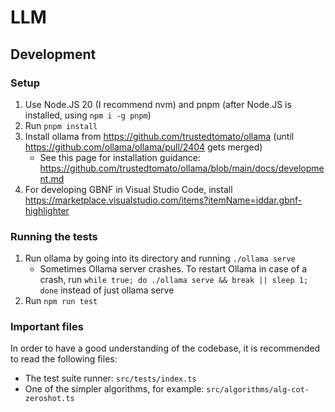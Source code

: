 # LLM

## Development

### Setup

1. Use Node.JS 20 (I recommend nvm) and pnpm (after Node.JS is installed, using `npm i -g pnpm`)
2. Run `pnpm install`
3. Install ollama from https://github.com/trustedtomato/ollama (until https://github.com/ollama/ollama/pull/2404 gets merged)
   - See this page for installation guidance: https://github.com/trustedtomato/ollama/blob/main/docs/development.md
4. For developing GBNF in Visual Studio Code, install https://marketplace.visualstudio.com/items?itemName=iddar.gbnf-highlighter

### Running the tests

1. Run ollama by going into its directory and running `./ollama serve`
   - Sometimes Ollama server crashes. To restart Ollama in case of a crash, run `while true; do ./ollama serve && break || sleep 1; done` instead of just ollama serve
2. Run `npm run test`

### Important files

In order to have a good understanding of the codebase, it is recommended to read the following files:

- The test suite runner: `src/tests/index.ts`
- One of the simpler algorithms, for example: `src/algorithms/alg-cot-zeroshot.ts`
